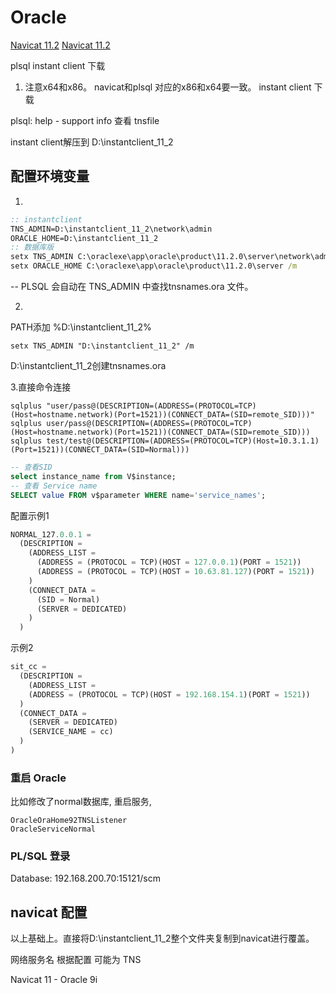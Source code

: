 # Oracle
[Navicat 11.2](https://download.navicat.com.cn/download/navicat112_premium_cs_x86.exe)
[Navicat 11.2](https://download.navicat.com.cn/download/navicat112_premium_en_x86.exe)

plsql
instant client 下载
1. 注意x64和x86。  navicat和plsql 对应的x86和x64要一致。
instant client 下载

plsql: help - support info 
查看 tnsfile

instant client解压到 D:\instantclient_11_2
## 配置环境变量
1.
```bat
:: instantclient
TNS_ADMIN=D:\instantclient_11_2\network\admin
ORACLE_HOME=D:\instantclient_11_2
:: 数据库版 
setx TNS_ADMIN C:\oraclexe\app\oracle\product\11.2.0\server\network\admin /m 
setx ORACLE_HOME C:\oraclexe\app\oracle\product\11.2.0\server /m 
```

-- PLSQL 会自动在 TNS_ADMIN 中查找tnsnames.ora 文件。

2.
PATH添加 %D:\instantclient_11_2%
```
setx TNS_ADMIN "D:\instantclient_11_2" /m
```
D:\instantclient_11_2创建tnsnames.ora

3.直接命令连接
```
sqlplus "user/pass@(DESCRIPTION=(ADDRESS=(PROTOCOL=TCP)(Host=hostname.network)(Port=1521))(CONNECT_DATA=(SID=remote_SID)))"
sqlplus user/pass@(DESCRIPTION=(ADDRESS=(PROTOCOL=TCP)(Host=hostname.network)(Port=1521))(CONNECT_DATA=(SID=remote_SID)))
sqlplus test/test@(DESCRIPTION=(ADDRESS=(PROTOCOL=TCP)(Host=10.3.1.1)(Port=1521))(CONNECT_DATA=(SID=Normal)))
```


```sql
-- 查看SID
select instance_name from V$instance;
-- 查看 Service name
SELECT value FROM v$parameter WHERE name='service_names';
```

配置示例1
```js
NORMAL_127.0.0.1 =
  (DESCRIPTION =
    (ADDRESS_LIST =
      (ADDRESS = (PROTOCOL = TCP)(HOST = 127.0.0.1)(PORT = 1521))
      (ADDRESS = (PROTOCOL = TCP)(HOST = 10.63.81.127)(PORT = 1521))
    )
    (CONNECT_DATA =
      (SID = Normal)
      (SERVER = DEDICATED)
    )
  )
```
示例2
```js
sit_cc =
  (DESCRIPTION =
    (ADDRESS_LIST =
    (ADDRESS = (PROTOCOL = TCP)(HOST = 192.168.154.1)(PORT = 1521))
  )
  (CONNECT_DATA =
    (SERVER = DEDICATED)
    (SERVICE_NAME = cc)
  )
)
```

### 重启 Oracle
比如修改了normal数据库, 重启服务,
```
OracleOraHome92TNSListener
OracleServiceNormal
```
### PL/SQL 登录
Database: 192.168.200.70:15121/scm


## navicat 配置
以上基础上。直接将D:\instantclient_11_2整个文件夹复制到navicat进行覆盖。

网络服务名 根据配置 可能为 TNS

Navicat 11 - Oracle 9i
